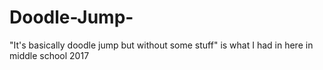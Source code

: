 # Doodle-Jump-
"It's basically doodle jump but without some stuff" is what I had in here in middle school 2017
